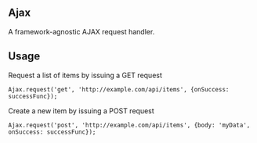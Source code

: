 Ajax
----

A framework-agnostic AJAX request handler.

Usage
-----

Request a list of items by issuing a GET request

    Ajax.request('get', 'http://example.com/api/items', {onSuccess: successFunc});

Create a new item by issuing a POST request

    Ajax.request('post', 'http://example.com/api/items', {body: 'myData', onSuccess: successFunc});